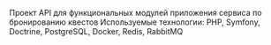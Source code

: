 Проект API для функциональных модулей приложения сервиса по бронированию квестов
Используемые технологии: PHP, Symfony, Doctrine, PostgreSQL, Docker, Redis, RabbitMQ
